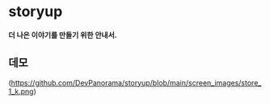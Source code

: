 # storyup

__더 나은 이야기를 만들기 위한 안내서.__


## 데모
(https://github.com/DevPanorama/storyup/blob/main/screen_images/store_1_k.png)

